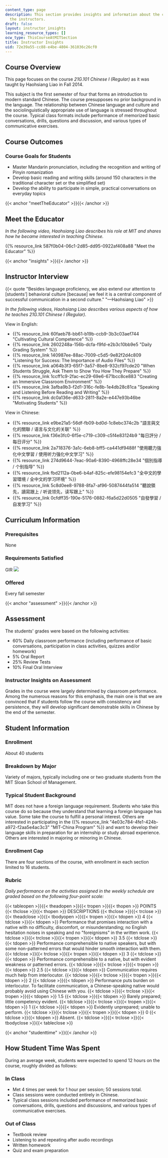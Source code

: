 ```yaml
---
content_type: page
description: This section provides insights and information about the course from
  the instructors.
draft: false
layout: instructor_insights
learning_resource_types: []
ocw_type: ThisCourseAtMITSection
title: Instructor Insights
uid: 72e39a55-cc88-e4be-4804-361036c26cf0
---
```

## Course Overview

This page focuses on the course _21G.101 Chinese I (Regular)_ as it was taught by Haohsiang Liao in Fall 2014.

This subject is the first semester of four that forms an introduction to modern standard Chinese. The course presupposes no prior background in the language. The relationship between Chinese language and culture and the sociolinguistically appropriate use of language is stressed throughout the course. Typical class formats include performance of memorized basic conversations, drills, questions and discussion, and various types of communicative exercises.

## Course Outcomes

### Course Goals for Students

- Master Mandarin pronunciation, including the recognition and writing of Pinyin romanization
- Develop basic reading and writing skills (around 150 characters in the traditional character set or the simplified set)
- Develop the ability to participate in simple, practical conversations on everyday topics

{{< anchor "meetTheEducator" >}}{{< /anchor >}}

## Meet the Educator

_In the following video, Haohsiang Liao describes his role at MIT and shares how he became_ _interested in teaching Chinese._

{{% resource_link 587f0b04-06c1-2d85-dd95-0922af408a88 "Meet the Educator" %}}

{{< anchor "insights" >}}{{< /anchor >}}

## Instructor Interview

{{< quote "Besides language proficiency, we also extend our attention to [students’] behavioral culture [because] we feel it is a central component of successful communication in a second culture." "—Haohsiang Liao" >}}

_In the following videos, Haohsiang Liao describes various aspects of how he teaches 21G.101 Chinese I (Regular)._

View in English:

- {{% resource_link 60faeb78-bb61-b19b-ccb9-3b3c03aef744 "Cultivating Cultural Competence" %}}
- {{% resource_link 2602248a-156b-dcfa-f9fd-e2b3c10bb9e5 "Daily Grading System" %}}
- {{% resource_link 140987ee-88ac-7009-c5d5-9e82f2d4c809 "Listening for Success: The Importance of Audio Files" %}}
- {{% resource_link a064b3f3-65f7-3a57-8be8-932cf97cde20 "When Students Struggle, Ask Them to Show You How They Prepare" %}}
- {{% resource_link 1ccff1c9-2fac-ec29-69e6-671bcc8ce883 "Creating an Immersive Classroom Environment" %}}
- {{% resource_link 3afba9b3-f2d1-316c-fe8b-1e4db28c81ca "Speaking and Listening Before Reading and Writing" %}}
- {{% resource_link dc0a136e-d633-2811-8a2e-e447e93b46be "Motivating Students" %}} 

View in Chinese:

- {{% resource_link e9be21a5-56df-fb09-bd0d-1c8ebc374c2b "語言與文化的關聯 / 语言与文化的关联" %}}
- {{% resource_link f36e3fc0-6f5e-c719-c309-c5f4e83124b9 "每日評分 / 每日评分" %}}
- {{% resource_link 2a718376-3a1c-6eb8-bff5-ca441df9488f "使用聽力強化中文學習 / 使用听力强化中文学习" %}}
- {{% resource_link 274d9644-7eac-90a6-8390-4968ffc28e34 "個別指導 / 个别指导" %}}
- {{% resource_link fbd2112a-0be6-b4af-825c-efe98154efc3 "全中文的學習環境 / 全中文的学习环境" %}}
- {{% resource_link 5c8d0ee8-9788-8fa7-af96-5087444fa514 "聽說領先，讀寫跟上 / 听说领先，读写跟上" %}}
- {{% resource_link 0cfdff35-190e-5176-0882-f6a5d22d0505 "自發學習 / 自发学习" %}}

## Curriculum Information

### Prerequisites

None

### Requirements Satisfied

GIR ![](/images/educator/icon-question-gir.png)

### Offered

Every fall semester

{{< anchor "assessment" >}}{{< /anchor >}}

## Assessment

The students' grades were based on the following activities:

- 60% Daily classroom performance (including performance of basic conversations, participation in class activities, quizzes and/or homework)
- 5% Oral Report
- 25% Review Tests
- 10% Final Oral Interview

### Instructor Insights on Assessment

Grades in the course were largely determined by classroom performance. Among the numerous reasons for this emphasis, the main one is that we are convinced that if students follow the course with consistency and persistence, they will develop significant demonstrable skills in Chinese by the end of the semester.

## Student Information

### Enrollment

About 40 students

### Breakdown by Major

Variety of majors, typically including one or two graduate students from the MIT Sloan School of Management.

### Typical Student Background

MIT does not have a foreign language requirement. Students who take this course do so because they understand that learning a foreign language has value. Some take the course to fulfill a personal interest. Others are interested in participating in the {{% resource_link "4e03c784-4fe1-424b-a972-f2aa5e4ac3c3" "MIT-China Program" %}} and want to develop their language skills in preparation for an internship or study abroad experience. Others are interested in majoring or minoring in Chinese.

### Enrollment Cap

There are four sections of the course, with enrollment in each section limited to 16 students.

### Rubric

_Daily performance on the activities assigned in the weekly schedule are graded based on the following four-point scale:_

{{< tableopen >}}{{< theadopen >}}{{< tropen >}}{{< thopen >}}
POINTS
{{< thclose >}}{{< thopen >}}
DESCRIPTIONS
{{< thclose >}}{{< trclose >}}{{< theadclose >}}{{< tbodyopen >}}{{< tropen >}}{{< tdopen >}}
4
{{< tdclose >}}{{< tdopen >}}
Performance that promises interaction with a native with no difficulty, discomfort, or misunderstanding; no English hesitation noises in speaking and no "foreignisms" in the written work.
{{< tdclose >}}{{< trclose >}}{{< tropen >}}{{< tdopen >}}
3.5
{{< tdclose >}}{{< tdopen >}}
Performance comprehensible to native speakers, but with some non-patterned errors that would hinder smooth interaction with them.
{{< tdclose >}}{{< trclose >}}{{< tropen >}}{{< tdopen >}}
3
{{< tdclose >}}{{< tdopen >}}
Performance comprehensible to a native, but with evident weakness or patterned errors.
{{< tdclose >}}{{< trclose >}}{{< tropen >}}{{< tdopen >}}
2.5
{{< tdclose >}}{{< tdopen >}}
Communication requires much help from interlocutor.
{{< tdclose >}}{{< trclose >}}{{< tropen >}}{{< tdopen >}}
2
{{< tdclose >}}{{< tdopen >}}
Performance puts burden on interlocutor. To facilitate communication, a Chinese-speaking native would probably avoid using Chinese with you.
{{< tdclose >}}{{< trclose >}}{{< tropen >}}{{< tdopen >}}
1.5
{{< tdclose >}}{{< tdopen >}}
Barely prepared; little competency evident.
{{< tdclose >}}{{< trclose >}}{{< tropen >}}{{< tdopen >}}
1
{{< tdclose >}}{{< tdopen >}}
Evidently unprepared; unable to perform.
{{< tdclose >}}{{< trclose >}}{{< tropen >}}{{< tdopen >}}
0
{{< tdclose >}}{{< tdopen >}}
Absent.
{{< tdclose >}}{{< trclose >}}{{< tbodyclose >}}{{< tableclose >}}

{{< anchor "studenttime" >}}{{< /anchor >}}

## How Student Time Was Spent

During an average week, students were expected to spend 12 hours on the course, roughly divided as follows:

### In Class

- Met 4 times per week for 1 hour per session; 50 sessions total.
- Class sessions were conducted entirely in Chinese.
- Typical class sessions included performance of memorized basic conversations, drills, questions and discussions, and various types of communicative exercises.

### Out of Class

- Textbook review
- Listening to and repeating after audio recordings
- Written homework
- Quiz and exam preparation